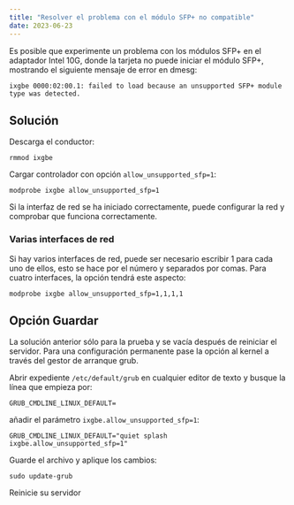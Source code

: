 ```yaml
---
title: "Resolver el problema con el módulo SFP+ no compatible"
date: 2023-06-23
---
```


Es posible que experimente un problema con los módulos SFP+ en el adaptador Intel 10G, donde la tarjeta no puede iniciar el módulo SFP+, mostrando el siguiente mensaje de error en dmesg:

```
ixgbe 0000:02:00.1: failed to load because an unsupported SFP+ module type was detected.
```

## Solución[](https://help.cesbo.com/misc/articles/hardware/unsupported-sfp-module#solution)

Descarga el conductor:

```
rmmod ixgbe
```

Cargar controlador con opción `allow_unsupported_sfp=1`:

```
modprobe ixgbe allow_unsupported_sfp=1
```

Si la interfaz de red se ha iniciado correctamente, puede configurar la red y comprobar que funciona correctamente.

### Varias interfaces de red

Si hay varios interfaces de red, puede ser necesario escribir 1 para cada uno de ellos, esto se hace por el número y separados por comas. Para cuatro interfaces, la opción tendrá este aspecto:

```
modprobe ixgbe allow_unsupported_sfp=1,1,1,1
```

## Opción Guardar[](https://help.cesbo.com/misc/articles/hardware/unsupported-sfp-module#save-option)

La solución anterior sólo para la prueba y se vacía después de reiniciar el servidor. Para una configuración permanente pase la opción al kernel a través del gestor de arranque grub.

Abrir expediente `/etc/default/grub` en cualquier editor de texto y busque la línea que empieza por:

```
GRUB_CMDLINE_LINUX_DEFAULT=
```

añadir el parámetro `ixgbe.allow_unsupported_sfp=1`:

```
GRUB_CMDLINE_LINUX_DEFAULT="quiet splash ixgbe.allow_unsupported_sfp=1"
```

Guarde el archivo y aplique los cambios:

```
sudo update-grub
```

Reinicie su servidor
